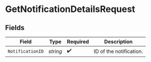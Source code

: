 # GetNotificationDetailsRequest


## Fields

| Field                   | Type                    | Required                | Description             |
| ----------------------- | ----------------------- | ----------------------- | ----------------------- |
| `NotificationID`        | *string*                | :heavy_check_mark:      | ID of the notification. |